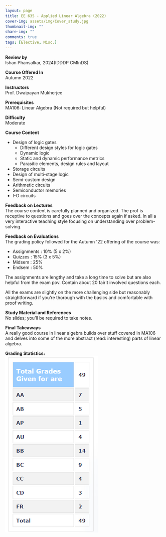```yaml
---
layout: page
title: EE 635 - Applied Linear Algebra (2022)
cover-img: assets/img/Cover_study.jpg
thumbnail-img: ""
share-img: ""
comments: true
tags: [Elective, Misc.]
---
```


**Review by**  
Ishan Phansalkar, 2024(IDDDP CMInDS)

**Course Offered In**  
Autumn 2022

**Instructors**  
Prof. Dwaipayan Mukherjee

**Prerequisites**  
MA106: Linear Algebra (Not required but helpful)

**Difficulty**  
Moderate

**Course Content**  
- Design of logic gates
    - Different design styles for logic gates
    - Dynamic logic
    - Static and dynamic performance metrics
    - Parasitic elements, design rules and layout
- Storage circuits
- Design of multi-stage logic
- Semi-custom design
- Arithmetic circuits
- Semiconductor memories
- I-O circuits 

**Feedback on Lectures**  
The course content is carefully planned and organized. The prof is receptive to questions and goes over the concepts again if asked. In all a very interactive teaching style focusing on understanding over problem-solving.

**Feedback on Evaluations**  
The grading policy followed for the Autumn '22 offering of the course was:
- Assignments : 10% (5 x 2%)
- Quizzes     : 15% (3 x 5%)
- Midsem      : 25%
- Endsem      : 50%

The assignments are lengthy and take a long time to solve but are also helpful from the exam pov. Contain about 20 fairlt involved questions each.
 
All the exams are slightly on the more challenging side but reasonably straightforward if you’re thorough with the basics and comfortable with proof writing.

**Study Material and References**  
No slides; you’ll be required to take notes.

**Final Takeaways**  
A really good course in linear algebra builds over stuff covered in MA106 and delves into some of the more abstract (read: interesting) parts of linear algebra.

**Grading Statistics:**  
![Grades](EE635_2022_grades.png)

